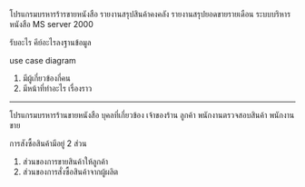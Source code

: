 โปรแกรมบรหารร้ารขายหนังสือ
รายงานสรุปสินค้าคงคลัง
รายงานสรุปยอดขายรายเดือน
ระบบบริหารหนังสือ MS server 2000

รับอะไร คีย์อะไรลงฐานข้อมูล

use case diagram
1. มีผู้เกี่ยวข้องกี่คน
2. มีหน้าที่ทำอะไร เรื่องราว
--------------------------------------------------------------
โปรแกรมบรหารร้านขายหนังสือ
บุคลที่เกี่ยวข้อง เจ้าของร้าน ลูกค้า พนักงานตรวจสอบสินค้า พนักงานขาย

การสังซื้อสินค้ามีอยู่ 2 ส่วน 
1. ส่วนของการขายสินค้าให้ลูกค้า
2. ส่วนของการสั่งซื้อสินค้าจากผู้ผลิต 

